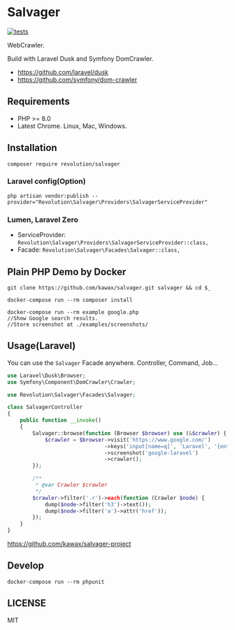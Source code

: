 # Salvager

[![tests](https://github.com/kawax/salvager/actions/workflows/tests.yml/badge.svg)](https://github.com/kawax/salvager/actions/workflows/tests.yml)

WebCrawler.

Build with Laravel Dusk and Symfony DomCrawler.

- https://github.com/laravel/dusk
- https://github.com/symfony/dom-crawler

## Requirements
- PHP >= 8.0
- Latest Chrome. Linux, Mac, Windows.

## Installation

```
composer require revolution/salvager
```

### Laravel config(Option)
```
php artisan vendor:publish --provider="Revolution\Salvager\Providers\SalvagerServiceProvider"
```

### Lumen, Laravel Zero
- ServiceProvider: `Revolution\Salvager\Providers\SalvagerServiceProvider::class,`
- Facade: `Revolution\Salvager\Facades\Salvager::class,`

## Plain PHP Demo by Docker

```
git clone https://github.com/kawax/salvager.git salvager && cd $_

docker-compose run --rm composer install

docker-compose run --rm example google.php
//Show Google search results.
//Store screenshot at ./examples/screenshots/
```

## Usage(Laravel)

You can use the `Salvager` Facade anywhere. Controller, Command, Job...

```php
use Laravel\Dusk\Browser;
use Symfony\Component\DomCrawler\Crawler;

use Revolution\Salvager\Facades\Salvager;

class SalvagerController
{
    public function __invoke()
    {
        Salvager::browse(function (Browser $browser) use (&$crawler) {
            $crawler = $browser->visit('https://www.google.com/')
                               ->keys('input[name=q]', 'Laravel', '{enter}')
                               ->screenshot('google-laravel')
                               ->crawler();
        });

        /**
         * @var Crawler $crawler
         */
        $crawler->filter('.r')->each(function (Crawler $node) {
            dump($node->filter('h3')->text());
            dump($node->filter('a')->attr('href'));
        });
    }
}
```

https://github.com/kawax/salvager-project

## Develop
```
docker-compose run --rm phpunit
```

## LICENSE
MIT  
